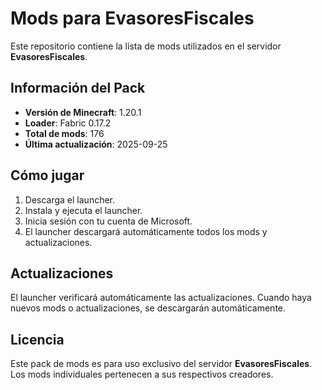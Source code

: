 # Mods para EvasoresFiscales

Este repositorio contiene la lista de mods utilizados en el servidor **EvasoresFiscales**.

## Información del Pack

- **Versión de Minecraft**: 1.20.1
- **Loader**: Fabric 0.17.2
- **Total de mods**: 176
- **Última actualización**: 2025-09-25

## Cómo jugar

1. Descarga el launcher.
2. Instala y ejecuta el launcher.
3. Inicia sesión con tu cuenta de Microsoft.
4. El launcher descargará automáticamente todos los mods y actualizaciones.

## Actualizaciones

El launcher verificará automáticamente las actualizaciones. Cuando haya nuevos mods o actualizaciones, se descargarán automáticamente.

## Licencia

Este pack de mods es para uso exclusivo del servidor **EvasoresFiscales**. Los mods individuales pertenecen a sus respectivos creadores.

